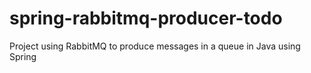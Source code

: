 # spring-rabbitmq-producer-todo
Project using RabbitMQ to produce messages in a queue in Java using Spring
